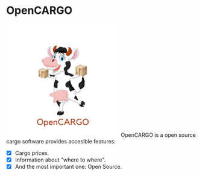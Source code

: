 # OpenCARGO
<img src="/img/OpenCARGO.png" alt="drawing" width="300"/>
OpenCARGO is a open source cargo software provides accesible features:

- [x] Cargo prices.
- [x] Information about "where to where".
- [x] And the most important one: Open Source.

